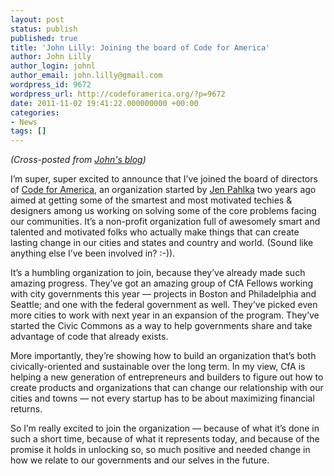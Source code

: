 ```yaml
---
layout: post
status: publish
published: true
title: 'John Lilly: Joining the board of Code for America'
author: John Lilly
author_login: johnl
author_email: john.lilly@gmail.com
wordpress_id: 9672
wordpress_url: http://codeforamerica.org/?p=9672
date: 2011-11-02 19:41:22.000000000 +00:00
categories:
- News
tags: []
---
```

<em>(Cross-posted from <a href="http://john.jubjubs.net/2011/11/02/joining-the-board-of-code-for-america/?utm_source=dlvr.it&utm_medium=twitter">John's blog</a>)</em>

I’m super, super excited to announce that I’ve joined the board of directors of <a href="http://www.codeforamerica.org/">Code for America</a>, an organization started by <a href="https://twitter.com/#!/pahlkadot">Jen Pahlka</a> two years ago aimed at getting some of the smartest and most motivated techies &amp; designers among us working on solving some of the core problems facing our communities. It’s a non-profit organization full of awesomely smart and talented and motivated folks who actually make things that can create lasting change in our cities and states and country and world. (Sound like anything else I’ve been involved in? :-)).

It’s a humbling organization to join, because they’ve already made such amazing progress. They’ve got an amazing group of CfA Fellows working with city governments this year — projects in Boston and Philadelphia and Seattle; and one with the federal government as well. They’ve picked even more cities to work with next year in an expansion of the program. They’ve started the Civic Commons as a way to help governments share and take advantage of code that already exists.

More importantly, they’re showing how to build an organization that’s both civically-oriented and sustainable over the long term. In my view, CfA is helping a new generation of entrepreneurs and builders to figure out how to create products and organizations that can change our relationship with our cities and towns — not every startup has to be about maximizing financial returns.

So I’m really excited to join the organization — because of what it’s done in such a short time, because of what it represents today, and because of the promise it holds in unlocking so, so much positive and needed change in how we relate to our governments and our selves in the future.
